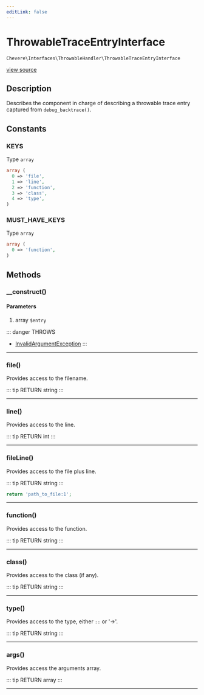 ```yaml
---
editLink: false
---
```


# ThrowableTraceEntryInterface

`Chevere\Interfaces\ThrowableHandler\ThrowableTraceEntryInterface`

[view source](https://github.com/chevere/chevere/blob/master/src/Chevere/Interfaces/ThrowableHandler/ThrowableTraceEntryInterface.php)

## Description

Describes the component in charge of describing a throwable trace entry captured from `debug_backtrace()`.

## Constants

### KEYS

Type `array`

```php
array (
  0 => 'file',
  1 => 'line',
  2 => 'function',
  3 => 'class',
  4 => 'type',
)
```

### MUST_HAVE_KEYS

Type `array`

```php
array (
  0 => 'function',
)
```

## Methods

### __construct()

#### Parameters

1. array `$entry`

::: danger THROWS
- [InvalidArgumentException](../../Exceptions/Core/InvalidArgumentException.md) 
:::

---

### file()

Provides access to the filename.

::: tip RETURN
string
:::

---

### line()

Provides access to the line.

::: tip RETURN
int
:::

---

### fileLine()

Provides access to the file plus line.

::: tip RETURN
string
:::

```php
return 'path_to_file:1';
```

---

### function()

Provides access to the function.

::: tip RETURN
string
:::

---

### class()

Provides access to the class (if any).

::: tip RETURN
string
:::

---

### type()

Provides access to the type, either `::` or '->'.

::: tip RETURN
string
:::

---

### args()

Provides access the arguments array.

::: tip RETURN
array
:::

---
